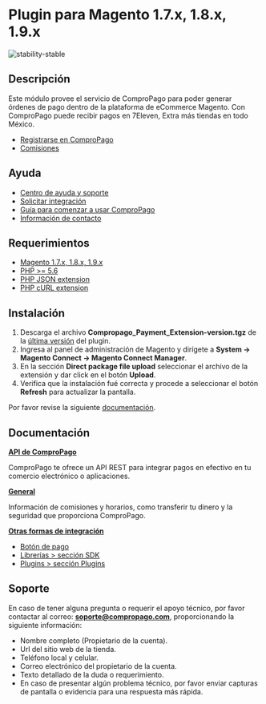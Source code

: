 # Plugin para Magento 1.7.x, 1.8.x, 1.9.x

![stability-stable](https://img.shields.io/badge/stability-stable-green.svg)

## Descripción

Este módulo provee el servicio de ComproPago para poder generar órdenes de pago dentro de la plataforma de 
eCommerce Magento. Con ComproPago puede recibir pagos en 7Eleven, Extra más tiendas en todo México.

- [Registrarse en ComproPago](https://compropago.com/)
- [Comisiones](https://www.compropago.com/comisiones/)

## Ayuda

- [Centro de ayuda y soporte](https://compropago.com/ayuda-y-soporte)
- [Solicitar integración](https://compropago.com/integracion)
- [Guía para comenzar a usar ComproPago](https://compropago.com/ayuda-y-soporte/como-comenzar-a-usar-compropago)
- [Información de contacto](https://compropago.com/contacto)

## Requerimientos

- [Magento 1.7.x, 1.8.x, 1.9.x](https://magento.com/)
- [PHP >= 5.6](http://www.php.net/)
- [PHP JSON extension](http://php.net/manual/en/book.json.php)
- [PHP cURL extension](http://php.net/manual/en/book.curl.php)

## Instalación

1. Descarga el archivo **Compropago_Payment_Extension-version.tgz** de la [última versión](https://github.com/compropago/plugin-magento/releases) del plugin.
2. Ingresa al panel de administración de Magento y dirígete a **System -> Magento Connect -> Magento Connect Manager**.
3. En la sección **Direct package file upload** seleccionar el archivo de la extensión y dar click en el botón **Upload**.
4. Verifica que la instalación fué correcta y procede a seleccionar el botón **Refresh** para actualizar la pantalla.

Por favor revise la siguiente [documentación](http://demo.compropago.com/plugins/magento1).

## Documentación

**[API de ComproPago](https://compropago.com/documentacion/api)**

ComproPago te ofrece un API REST para integrar pagos en efectivo en tu comercio electrónico o aplicaciones.

**[General](https://compropago.com/documentacion)**

Información de comisiones y horarios, como transferir tu dinero y la seguridad que proporciona ComproPago.

**[Otras formas de integración](https://compropago.com/soluciones/)**

- [Botón de pago](https://compropago.com/documentacion/boton-pago)
- [Librerías > sección SDK](http://demo.compropago.com/)
- [Plugins > sección Plugins](http://demo.compropago.com/)

## Soporte

En caso de tener alguna pregunta o requerir el apoyo técnico, por favor contactar al correo: **soporte@compropago.com**, proporcionando la siguiente información:

- Nombre completo (Propietario de la cuenta).
- Url del sitio web de la tienda.
- Teléfono local y celular.
- Correo electrónico del propietario de la cuenta.
- Texto detallado de la duda o requerimiento.
- En caso de presentar algún problema técnico, por favor enviar capturas de pantalla o evidencia para una respuesta más rápida.
